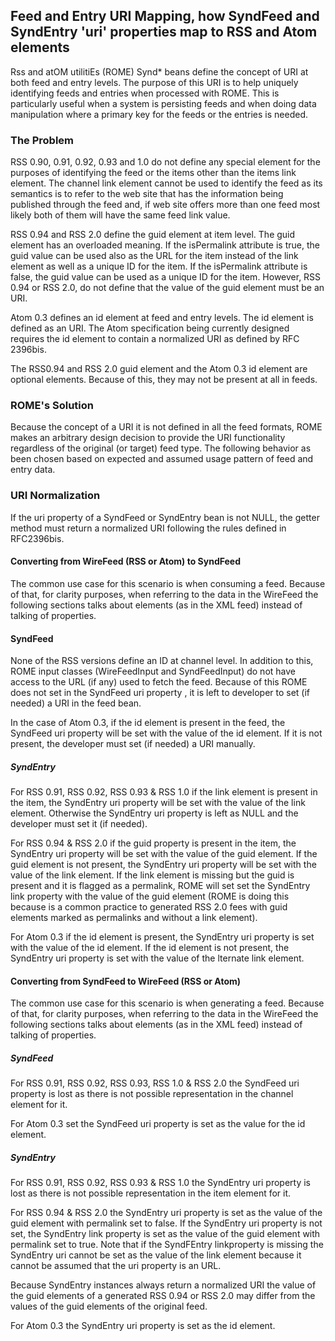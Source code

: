 ## Feed and Entry URI Mapping, how SyndFeed and SyndEntry \'uri\' properties map to RSS and Atom elements

Rss and atOM utilitiEs (ROME) Synd\* beans define the concept of URI at
both feed and entry levels. The purpose of this URI is to help uniquely
identifying feeds and entries when processed with ROME. This is
particularly useful when a system is persisting feeds and when doing
data manipulation where a primary key for the feeds or the entries is
needed.

### The Problem

RSS 0.90, 0.91, 0.92, 0.93 and 1.0 do not define any special element for
the purposes of identifying the feed or the items other than the items
link element. The channel link element cannot be used to identify the
feed as its semantics is to refer to the web site that has the
information being published through the feed and, if web site offers
more than one feed most likely both of them will have the same feed link
value.

RSS 0.94 and RSS 2.0 define the guid element at item level. The guid
element has an overloaded meaning. If the isPermalink attribute is true,
the guid value can be used also as the URL for the item instead of the
link element as well as a unique ID for the item. If the isPermalink
attribute is false, the guid value can be used as a unique ID for the
item. However, RSS 0.94 or RSS 2.0, do not define that the value of the
guid element must be an URI.

Atom 0.3 defines an id element at feed and entry levels. The id element
is defined as an URI. The Atom specification being currently designed
requires the id element to contain a normalized URI as defined by RFC
2396bis.

The RSS0.94 and RSS 2.0 guid element and the Atom 0.3 id element are
optional elements. Because of this, they may not be present at all in
feeds.

### ROME\'s Solution

Because the concept of a URI it is not defined in all the feed formats,
ROME makes an arbitrary design decision to provide the URI functionality
regardless of the original (or target) feed type. The following behavior
as been chosen based on expected and assumed usage pattern of feed and
entry data.

### URI Normalization

If the uri property of a SyndFeed or SyndEntry bean is not NULL, the
getter method must return a normalized URI following the rules defined
in RFC2396bis.

#### Converting from WireFeed (RSS or Atom) to SyndFeed

The common use case for this scenario is when consuming a feed. Because
of that, for clarity purposes, when referring to the data in the
WireFeed the following sections talks about elements (as in the XML
feed) instead of talking of properties.

#### SyndFeed

None of the RSS versions define an ID at channel level. In addition to
this, ROME input classes (WireFeedInput and SyndFeedInput) do not have
access to the URL (if any) used to fetch the feed. Because of this ROME
does not set in the SyndFeed uri property , it is left to developer to
set (if needed) a URI in the feed bean.

In the case of Atom 0.3, if the id element is present in the feed, the
SyndFeed uri property will be set with the value of the id element. If
it is not present, the developer must set (if needed) a URI manually.

##### SyndEntry

For RSS 0.91, RSS 0.92, RSS 0.93 & RSS 1.0 if the link element is
present in the item, the SyndEntry uri property will be set with the
value of the link element. Otherwise the SyndEntry uri property is left
as NULL and the developer must set it (if needed).

For RSS 0.94 & RSS 2.0 if the guid property is present in the item, the
SyndEntry uri property will be set with the value of the guid element.
If the guid element is not present, the SyndEntry uri property will be
set with the value of the link element. If the link element is missing
but the guid is present and it is flagged as a permalink, ROME will set
set the SyndEntry link property with the value of the guid element (ROME
is doing this because is a common practice to generated RSS 2.0 fees
with guid elements marked as permalinks and without a link element).

For Atom 0.3 if the id element is present, the SyndEntry uri property is
set with the value of the id element. If the id element is not present,
the SyndEntry uri property is set with the value of the lternate link
element.

#### Converting from SyndFeed to WireFeed (RSS or Atom)

The common use case for this scenario is when generating a feed. Because
of that, for clarity purposes, when referring to the data in the
WireFeed the following sections talks about elements (as in the XML
feed) instead of talking of properties.

##### SyndFeed

For RSS 0.91, RSS 0.92, RSS 0.93, RSS 1.0 & RSS 2.0 the SyndFeed uri
property is lost as there is not possible representation in the channel
element for it.

For Atom 0.3 set the SyndFeed uri property is set as the value for the
id element.

##### SyndEntry

For RSS 0.91, RSS 0.92, RSS 0.93 & RSS 1.0 the SyndEntry uri property is
lost as there is not possible representation in the item element for it.

For RSS 0.94 & RSS 2.0 the SyndEntry uri property is set as the value of
the guid element with permalink set to false. If the SyndEntry uri
property is not set, the SyndEntry link property is set as the value of
the guid element with permalink set to true. Note that if the SyndFEntry
linkproperty is missing the SyndEntry uri cannot be set as the value of
the link element because it cannot be assumed that the uri property is
an URL.

Because SyndEntry instances always return a normalized URI the value of
the guid elements of a generated RSS 0.94 or RSS 2.0 may differ from the
values of the guid elements of the original feed.

For Atom 0.3 the SyndEntry uri property is set as the id element.
